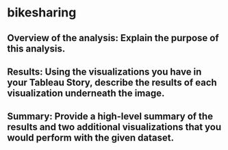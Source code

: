 # bikesharing

## Overview of the analysis: Explain the purpose of this analysis.

## Results: Using the visualizations you have in your Tableau Story, describe the results of each visualization underneath the image.


## Summary: Provide a high-level summary of the results and two additional visualizations that you would perform with the given dataset.
